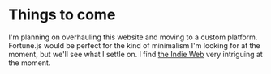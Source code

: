 # Things to come


I'm planning on overhauling this website and moving to a custom platform.
Fortune.js would be perfect for the kind of minimalism I'm looking for at the
moment, but we'll see what I settle on. I find [the Indie
Web](http://indiewebcamp.com/) very intriguing at the moment.

